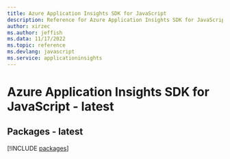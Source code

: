 ```yaml
---
title: Azure Application Insights SDK for JavaScript
description: Reference for Azure Application Insights SDK for JavaScript
author: xirzec
ms.author: jeffish
ms.data: 11/17/2022
ms.topic: reference
ms.devlang: javascript
ms.service: applicationinsights
---
```

# Azure Application Insights SDK for JavaScript - latest
## Packages - latest
[!INCLUDE [packages](application-insights-index.md)]